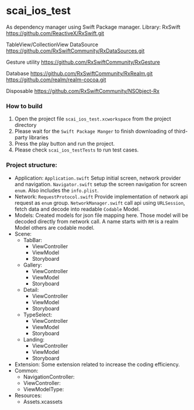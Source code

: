 # scai_ios_test

As dependency manager using Swift Package manager.
Library: 
RxSwift
https://github.com/ReactiveX/RxSwift.git

TableView/CollectionView DataSource
https://github.com/RxSwiftCommunity/RxDataSources.git

Gesture utility
https://github.com/RxSwiftCommunity/RxGesture

Database
https://github.com/RxSwiftCommunity/RxRealm.git
https://github.com/realm/realm-cocoa.git

Disposable
https://github.com/RxSwiftCommunity/NSObject-Rx


### How to build
1. Open the project file `scai_ios_test.xcworkspace` from the project directory
2. Please wait for the `Swift Package Manger` to finish downloading of third-party libraries
3. Press the play button and run the project.
4. Please check `scai_ios_testTests` to run test cases.


### Project structure:
- Application:
    `Application.swift` Setup initial screen, network provider and navigation. 
    `Navigator.swift` setup the screen navigation for screen `enum`. Also includes the `info.plist`.
- Network: 
    `RequestProtocol.swift` Provide implementation of network api request as `enum` group. 
    `NetworkManager.swift` call api using `URLSession`, fetch data and decode into readable `Codable` Model.
- Models: 
    Created models for json file mapping here. Those model will be decoded directly from network call.
     A name starts with `RM` is a realm Model others are codable model.
- Scene:
    - TabBar: 
        - ViewController
        - ViewModel
        - Storyboard
    - Gallery:
        - ViewController
        - ViewModel
        - Storyboard
    - Detail:
        - ViewController
        - ViewModel
        - Storyboard
    - TypeSelect:
        - ViewController
        - ViewModel
        - Storyboard
    - Landing:
        - ViewController
        - ViewModel
        - Storyboard
- Extension: Some extension related to increase the coding efficiency.
- Common:
    - NavigationController:
    - ViewController:
    - ViewModelType:
- Resources:
    - Assets.xcassets
